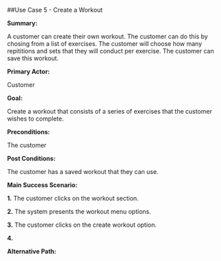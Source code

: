##Use Case 5 - Create a Workout

**Summary:**

A customer can create their own workout. The customer can do this by chosing from a list of exercises. The customer will choose how many repititions and sets that they will conduct per exercise. The customer can save this workout.

**Primary Actor:**

Customer

**Goal:** 

Create a workout that consists of a series of exercises that the customer wishes to complete.

**Preconditions:**

The customer 

**Post Conditions:**

The customer has a saved workout that they can use. 

**Main Success Scenario:**


**1.** The customer clicks on the workout section.

**2.** The system presents the workout menu options.

**3.** The customer clicks on the create workout option.

**4.**


**Alternative Path:**